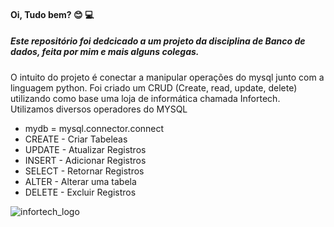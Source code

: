 #### Oi, Tudo bem?  :blush:  :computer:

##### Este repositório foi dedcicado a um projeto da disciplina de Banco de dados, feita por mim e mais alguns colegas. 
<p> O intuito do projeto é conectar a manipular operações do mysql junto com a linguagem python. Foi criado um CRUD (Create, read, update, delete) utilizando como base uma loja de informática chamada Infortech. Utilizamos diversos operadores do MYSQL</p> 



<p><ul>
    <li>mydb = mysql.connector.connect</li>
    <li>CREATE  - Criar Tabeleas </li>
    <li>UPDATE  - Atualizar Registros</li>
    <li>INSERT  - Adicionar Registros</li>
    <li>SELECT  - Retornar Registros</li>
    <li>ALTER   - Alterar uma tabela</li>
    <li>DELETE  - Excluir Registros</li>
</ul> </p>





![infortech_logo](https://user-images.githubusercontent.com/78573126/159976630-293ad186-4071-474e-8fe5-561e3bf5aacc.jpg)
